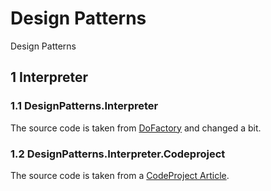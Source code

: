# Design Patterns
Design Patterns

## 1 Interpreter
### 1.1 DesignPatterns.Interpreter
The source code is taken from [DoFactory](http://www.dofactory.com/net/interpreter-design-pattern)
and changed a bit.

### 1.2 DesignPatterns.Interpreter.Codeproject
The source code is taken from a [CodeProject Article](http://www.codeproject.com/Articles/186183/Interpreter-Design-Pattern).

